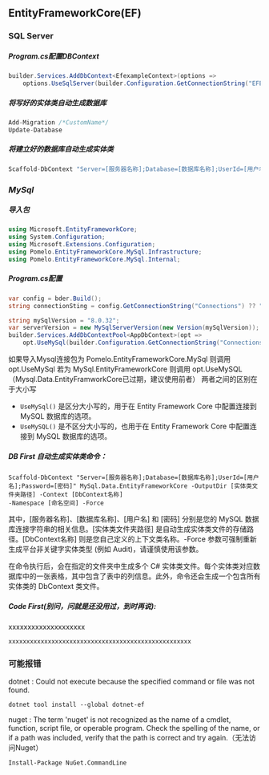 ## EntityFrameworkCore(EF)

### SQL Server

##### Program.cs配置DBContext

```C#
builder.Services.AddDbContext<EfexampleContext>(options =>
    options.UseSqlServer(builder.Configuration.GetConnectionString("EFExample")));
```

##### 将写好的实体类自动生成数据库

```C#
Add-Migration /*CustomName*/
Update-Database
```

##### 将建立好的数据库自动生成实体类

```C#
Scaffold-DbContext "Server=[服务器名称];Database=[数据库名称];UserId=[用户名];Password=[密码]; TrustServerCertificate=true" Microsoft.EntityFrameworkCore.SqlServer                                 -OutputDir [实体类文件夹路径] (Models) -Context [DbContext名称] (Data) -Namespace [命名空间] -Force
```

### ***MySql***

##### 导入包

```c#
using Microsoft.EntityFrameworkCore;
using System.Configuration;
using Microsoft.Extensions.Configuration;
using Pomelo.EntityFrameworkCore.MySql.Infrastructure;
using Pomelo.EntityFrameworkCore.MySql.Internal;
```

##### Program.cs配置

```C#
var config = bder.Build();
string connectionSting = config.GetConnectionString("Connections") ?? "Default";

string mySqlVersion = "8.0.32";
var serverVersion = new MySqlServerVersion(new Version(mySqlVersion));
builder.Services.AddDbContextPool<AppDbContext>(opt =>
    opt.UseMySql(builder.Configuration.GetConnectionString("Connections"), new MySqlServerVersion(serverVersion)));
```

如果导入Mysql连接包为 Pomelo.EntityFrameworkCore.MySql 则调用 opt.UseMySql                                                                                       若为 MySql.EntityFrameworkCore 则调用 opt.UseMySQL （Mysql.Data.EntityFramworkCore已过期，建议使用前者）                                                                                                          两者之间的区别在于大小写

- `UseMySql()` 是区分大小写的，用于在 Entity Framework Core 中配置连接到 MySQL 数据库的选项。
- `UseMySQL()` 是不区分大小写的，也用于在 Entity Framework Core 中配置连接到 MySQL 数据库的选项。

##### DB First 自动生成实体类命令：

```
Scaffold-DbContext "Server=[服务器名称];Database=[数据库名称];UserId=[用户名];Password=[密码]" MySql.Data.EntityFrameworkCore -OutputDir [实体类文件夹路径] -Context [DbContext名称] 
-Namespace [命名空间] -Force
```

其中，[服务器名称]、[数据库名称]、[用户名] 和 [密码] 分别是您的 MySQL 数据库连接字符串的相关信息。[实体类文件夹路径] 是自动生成实体类文件的存储路径。[DbContext名称] 则是您自己定义的上下文类名称。-Force 参数可强制重新生成平台非关键字实体类型 (例如 Audit)，请谨慎使用该参数。

在命令执行后，会在指定的文件夹中生成多个 C# 实体类文件。每个实体类对应数据库中的一张表格，其中包含了表中的列信息。此外，命令还会生成一个包含所有实体类的 DbContext 类文件。

##### Code First(别问，问就是还没用过，到时再说):

xxxxxxxxxxxxxxxxxxxx

```C#
xxxxxxxxxxxxxxxxxxxxxxxxxxxxxxxxxxxxxxxxxxxxxxxxxxx
```

### 可能报错

dotnet : Could not execute because the specified command or file was not found.

```shell
dotnet tool install --global dotnet-ef
```

nuget : The term 'nuget' is not recognized as the name of a cmdlet, function, script file, or operable program. Check the spelling of the name, or if a path was included, verify that the path is correct and try again.（无法访问Nuget）

```
Install-Package NuGet.CommandLine
```

